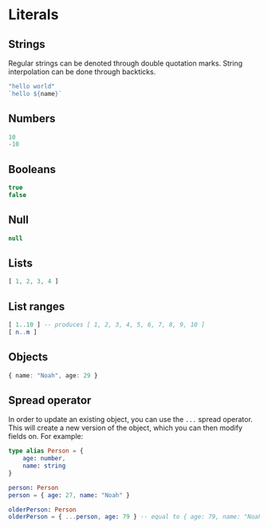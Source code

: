 # Literals

## Strings

Regular strings can be denoted through double quotation marks. String interpolation can be done through backticks.

```typescript
"hello world"
`hello ${name}`
```

## Numbers

```elm
10
-10
```

## Booleans

```typescript
true
false
```

## Null

```typescript
null
```

## Lists

```typescript
[ 1, 2, 3, 4 ]
```

## List ranges

```elm
[ 1..10 ] -- produces [ 1, 2, 3, 4, 5, 6, 7, 8, 9, 10 ]
[ n..m ]
```

## Objects

```typescript
{ name: "Noah", age: 29 }
```

## Spread operator

In order to update an existing object, you can use the `...` spread operator. This will create a new version of the object, which you can then modify fields on. For example:

```elm
type alias Person = {
    age: number,
    name: string
}

person: Person
person = { age: 27, name: "Noah" }

olderPerson: Person
olderPerson = { ...person, age: 79 } -- equal to { age: 79, name: "Noah" }
```
